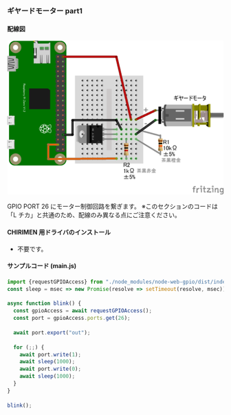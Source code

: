 ### ギヤードモーター part1

#### 配線図

![配線図](./PiZero_gpio0Motor_2.png "schematic")

GPIO PORT 26 にモーター制御回路を繋ぎます。
※このセクションのコードは「L チカ」と共通のため、配線のみ異なる点にご注意ください。

#### CHIRIMEN 用ドライバのインストール

- 不要です。

#### サンプルコード (main.js)

```javascript
import {requestGPIOAccess} from "./node_modules/node-web-gpio/dist/index.js";
const sleep = msec => new Promise(resolve => setTimeout(resolve, msec));

async function blink() {
  const gpioAccess = await requestGPIOAccess();
  const port = gpioAccess.ports.get(26);

  await port.export("out");

  for (;;) {
    await port.write(1);
    await sleep(1000);
    await port.write(0);
    await sleep(1000);
  }
}

blink();
```
